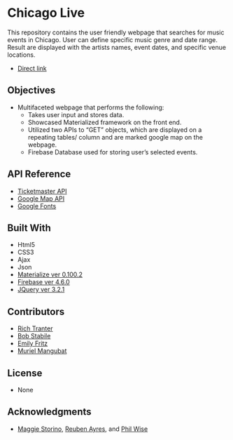 # Chicago Live

This repository contains the user friendly webpage that searches for music events in Chicago. User can define specific music genre and date range. Result are displayed with the artists names, event dates, and specific venue locations.

* [Direct link](https://emfritz2.github.io/Chicago-Live/)

## Objectives

* Multifaceted webpage that performs the following:
    * Takes user input and stores data.
    * Showcased Materialized framework on the front end.
    * Utilized two APIs to “GET” objects, which are displayed on a repeating tables/ column and are marked google map on the webpage.  
    * Firebase Database used for storing user’s selected events. 

## API Reference

* [Ticketmaster API](https://developer.ticketmaster.com/products-and-docs/apis/discovery-api/v2/)
* [Google Map API](https://www.google.com/maps/@42.0382975,-87.7287145,13z)
* [Google Fonts](https://fonts.google.com/)

## Built With

* Html5
* CSS3
* Ajax
* Json
* [Materialize ver 0.100.2](https://www.google.com/url?sa=t&rct=j&q=&esrc=s&source=web&cd=1&cad=rja&uact=8&ved=0ahUKEwitoJaZrJXXAhVL0oMKHbK8D9AQFggoMAA&url=http%3A%2F%2Fmaterializecss.com%2F&usg=AOvVaw2h8GXVfMiSxDBGwBmCrVHZ)
* [Firebase ver 4.6.0](https://firebase.google.com/)
* [JQuery ver 3.2.1](https://code.jquery.com/)

## Contributors

* [Rich Tranter](https://github.com/Richt2566/)
* [Bob Stabile](https://github.com/stabrr)
* [Emily Fritz](https://github.com/emfritz2)
* [Muriel Mangubat](https://github.com/muri03)

## License

* None

## Acknowledgments

* [Maggie Storino](https://www.linkedin.com/in/maggiestorino/), [Reuben Ayres](https://www.linkedin.com/in/reuben-ayres/), and [Phil Wise](https://www.linkedin.com/in/philipwise/)


